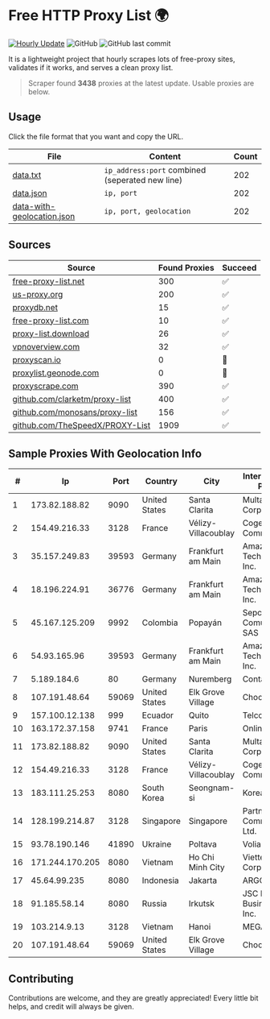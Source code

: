 
# Free HTTP Proxy List 🌍

[![Hourly Update](https://github.com/mertguvencli/http-proxy-list/actions/workflows/main.yml/badge.svg?branch=main)](https://github.com/mertguvencli/http-proxy-list/actions/workflows/main.yml)
![GitHub](https://img.shields.io/github/license/mertguvencli/http-proxy-list)
![GitHub last commit](https://img.shields.io/github/last-commit/mertguvencli/http-proxy-list)

It is a lightweight project that hourly scrapes lots of free-proxy sites, validates if it works, and serves a clean proxy list.


> Scraper found **3438** proxies at the latest update. Usable proxies are below.

## Usage

Click the file format that you want and copy the URL.


|File|Content|Count|
|----|-------|-----|
|[data.txt](https://raw.githubusercontent.com/mertguvencli/http-proxy-list/main/proxy-list/data.txt)|`ip_address:port` combined (seperated new line)|202|
|[data.json](https://raw.githubusercontent.com/mertguvencli/http-proxy-list/main/proxy-list/data.json)|`ip, port`|202|
|[data-with-geolocation.json](https://raw.githubusercontent.com/mertguvencli/http-proxy-list/main/proxy-list/data-with-geolocation.json)|`ip, port, geolocation`|202|

## Sources

|Source|Found Proxies|Succeed|
|------|-------------|-------|
|[free-proxy-list.net](https://free-proxy-list.net)|300|✅|
|[us-proxy.org](https://www.us-proxy.org)|200|✅|
|[proxydb.net](http://proxydb.net)|15|✅|
|[free-proxy-list.com](https://free-proxy-list.com/?page=&port=&type%5B%5D=http&type%5B%5D=https&up_time=0&search=Search)|10|✅|
|[proxy-list.download](https://www.proxy-list.download/HTTP)|26|✅|
|[vpnoverview.com](https://vpnoverview.com/privacy/anonymous-browsing/free-proxy-servers)|32|✅|
|[proxyscan.io](https://www.proxyscan.io)|0|🚫|
|[proxylist.geonode.com](https://proxylist.geonode.com/api/proxy-list?limit=300&page=1&sort_by=lastChecked&sort_type=desc&protocols=http,https)|0|🚫|
|[proxyscrape.com](https://api.proxyscrape.com/v2/?request=displayproxies&protocol=http&timeout=10000&country=all&ssl=all&anonymity=all)|390|✅|
|[github.com/clarketm/proxy-list](https://raw.githubusercontent.com/clarketm/proxy-list/master/proxy-list-raw.txt)|400|✅|
|[github.com/monosans/proxy-list](https://raw.githubusercontent.com/monosans/proxy-list/main/proxies/http.txt)|156|✅|
|[github.com/TheSpeedX/PROXY-List](https://raw.githubusercontent.com/TheSpeedX/PROXY-List/master/http.txt)|1909|✅|


## Sample Proxies With Geolocation Info

|#|Ip|Port|Country|City|Internet Service Provider|
|-|--|----|-------|----|-------------------------|
|1|173.82.188.82|9090|United States|Santa Clarita|Multacom Corporation|
|2|154.49.216.33|3128|France|Vélizy-Villacoublay|Cogent Communications|
|3|35.157.249.83|39593|Germany|Frankfurt am Main|Amazon Technologies Inc.|
|4|18.196.224.91|36776|Germany|Frankfurt am Main|Amazon Technologies Inc.|
|5|45.167.125.209|9992|Colombia|Popayán|Sepcom Comunicaciones SAS|
|6|54.93.165.96|39593|Germany|Frankfurt am Main|Amazon Technologies Inc.|
|7|5.189.184.6|80|Germany|Nuremberg|Contabo GmbH|
|8|107.191.48.64|59069|United States|Elk Grove Village|Choopa|
|9|157.100.12.138|999|Ecuador|Quito|Telconet S.A|
|10|163.172.37.158|9741|France|Paris|Online S.A.S.|
|11|173.82.188.82|9090|United States|Santa Clarita|Multacom Corporation|
|12|154.49.216.33|3128|France|Vélizy-Villacoublay|Cogent Communications|
|13|183.111.25.253|8080|South Korea|Seongnam-si|Korea Telecom|
|14|128.199.214.87|3128|Singapore|Singapore|Partner Communications Ltd.|
|15|93.78.190.146|41890|Ukraine|Poltava|Volia Poltava|
|16|171.244.170.205|8080|Vietnam|Ho Chi Minh City|Viettel Corporation|
|17|45.64.99.235|8080|Indonesia|Jakarta|ARGON|
|18|91.185.58.14|8080|Russia|Irkutsk|JSC Irkutsk Business Net, Inc.|
|19|103.214.9.13|3128|Vietnam|Hanoi|MEGACORE|
|20|107.191.48.64|59069|United States|Elk Grove Village|Choopa|



## Contributing

Contributions are welcome, and they are greatly appreciated! Every
little bit helps, and credit will always be given.

